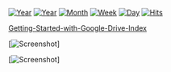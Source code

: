 

[![Year](https://data.jsdelivr.com/v1/package/gh/mrdlnet/G/index/badge/rank)](https://www.jsdelivr.com/package/gh/mrdlnet/G/index)
[![Year](https://data.jsdelivr.com/v1/package/npm/@googledrive/index/badge/year)](https://www.jsdelivr.com/package/gh/mrdlnet/G/index)
[![Month](https://data.jsdelivr.com/v1/package/npm/@googledrive/index/badge/month)](https://www.jsdelivr.com/package/gh/mrdlnet/G/index)
[![Week](https://data.jsdelivr.com/v1/package/npm/@googledrive/index/badge/week)](https://www.jsdelivr.com/package/gh/mrdlnet/G/index)
[![Day](https://data.jsdelivr.com/v1/package/npm/@googledrive/index/badge/day)](https://www.jsdelivr.com/package/gh/mrdlnet/G/index)
[![Hits](https://hits.seeyoufarm.com/api/count/incr/badge.svg?url=https://github.com/mrdlnet/G&count_bg=%2379C83D&title_bg=%23555555&icon=&icon_color=%23E7E7E7&title=hits&edge_flat=false)](https://github.com/mrdlnet/G/index)



[Getting-Started-with-Google-Drive-Index](https://github.com/mrdlnet/G/wikis/Getting-Started-with-Google-Drive-Index)

[![Screenshot](https://gitlab.com/ParveenBhadooOfficial/Google-Drive-Index/-/raw/master/images/themes/vapor.png)]

[![Screenshot](https://gitlab.com/ParveenBhadooOfficial/Google-Drive-Index/-/raw/master/images/themes/darkly.png)]

